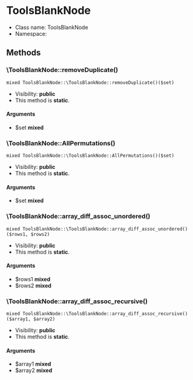 ToolsBlankNode
===============






* Class name: ToolsBlankNode
* Namespace: 







Methods
-------


### \ToolsBlankNode::removeDuplicate()

```
mixed ToolsBlankNode::\ToolsBlankNode::removeDuplicate()($set)
```





* Visibility: **public**
* This method is **static**.

#### Arguments

* $set **mixed**



### \ToolsBlankNode::AllPermutations()

```
mixed ToolsBlankNode::\ToolsBlankNode::AllPermutations()($set)
```





* Visibility: **public**
* This method is **static**.

#### Arguments

* $set **mixed**



### \ToolsBlankNode::array_diff_assoc_unordered()

```
mixed ToolsBlankNode::\ToolsBlankNode::array_diff_assoc_unordered()($rows1, $rows2)
```





* Visibility: **public**
* This method is **static**.

#### Arguments

* $rows1 **mixed**
* $rows2 **mixed**



### \ToolsBlankNode::array_diff_assoc_recursive()

```
mixed ToolsBlankNode::\ToolsBlankNode::array_diff_assoc_recursive()($array1, $array2)
```





* Visibility: **public**
* This method is **static**.

#### Arguments

* $array1 **mixed**
* $array2 **mixed**


